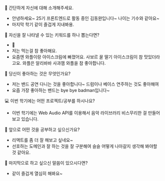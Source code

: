 👋 간단하게 자신에 대해 소개해주세요.

- 안녕하세요~ 25기 프론트엔드로 활동 중인 김동완입니다~ 나이는 기수와 같아요~
- 마지막 학기 같이 즐겁게 지내봐용.

🔎 자신을 잘 나타낼 수 있는 키워드를 하나 뽑는다면?

- 🐷
- 저는 먹는걸 참 좋아해요.
- 요즘엔 와플이랑 아이스크림에 빠졌어요. 사보르 꿀 딸기 아이스크림이 참 맛있더라고요. 와플은 알리바바 사과잼 와플을 참 좋아합니다.

💌 당신이 좋아하는 것은 무엇인가요?

- 저는 밴드 공연 다니는 것을 좋아합니다~ 드럼이나 베이스 연주하는 것도 좋아해여
- 요즘 가장 좋아하는 밴드는 bye bye badman입니다~

💻 이번 학기에는 어떤 프로젝트/공부를 하시나요?

- 이번 학기에는 Web Audio API를 이용해서 음악 라이브러리 비스무리한 걸 만들어 보고 있습니다.

👣 앞으로 어떤 것을 공부하고 싶으신가요?

- 리액트를 좀 더 잘 해보고 싶네요~
- 선호하는 도메인과 잘 하는 것을 잘 구분해여 슬슬 어떻게 나아갈지 생각해 봐야할 것 같아요.

💙 마지막으로 하고 싶으신 말씀이 있으시다면?

- 같이 즐겁게 열심히 해봐요~
